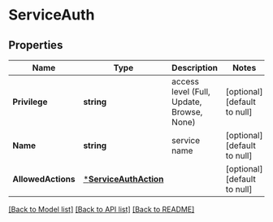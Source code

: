 # ServiceAuth

## Properties
Name | Type | Description | Notes
------------ | ------------- | ------------- | -------------
**Privilege** | **string** | access level (Full, Update, Browse, None) | [optional] [default to null]
**Name** | **string** | service name | [optional] [default to null]
**AllowedActions** | [***ServiceAuthAction**](ServiceAuthAction.md) |  | [optional] [default to null]

[[Back to Model list]](../README.md#documentation-for-models) [[Back to API list]](../README.md#documentation-for-api-endpoints) [[Back to README]](../README.md)

